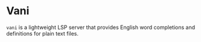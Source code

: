 # Vani

`vani` is a lightweight LSP server that provides English word completions and definitions for plain text files.
